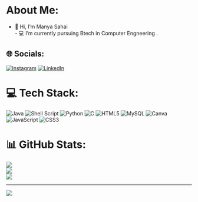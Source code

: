 #  About Me:
- 👋 Hi, I’m Manya Sahai<br>- 💻 I’m currently pursuing Btech in Computer Engneering .


## 🌐 Socials:
[![Instagram](https://img.shields.io/badge/Instagram-%23E4405F.svg?logo=Instagram&logoColor=white)](https://instagram.com/itss.manyaa) [![LinkedIn](https://img.shields.io/badge/LinkedIn-%230077B5.svg?logo=linkedin&logoColor=white)](https://linkedin.com/in/manya-sahai-131bb9247) 

# 💻 Tech Stack:
![Java](https://img.shields.io/badge/java-%23ED8B00.svg?style=for-the-badge&logo=openjdk&logoColor=white) ![Shell Script](https://img.shields.io/badge/shell_script-%23121011.svg?style=for-the-badge&logo=gnu-bash&logoColor=white) ![Python](https://img.shields.io/badge/python-3670A0?style=for-the-badge&logo=python&logoColor=ffdd54) ![C](https://img.shields.io/badge/c-%2300599C.svg?style=for-the-badge&logo=c&logoColor=white) ![HTML5](https://img.shields.io/badge/html5-%23E34F26.svg?style=for-the-badge&logo=html5&logoColor=white) ![MySQL](https://img.shields.io/badge/mysql-%2300000f.svg?style=for-the-badge&logo=mysql&logoColor=white) ![Canva](https://img.shields.io/badge/Canva-%2300C4CC.svg?style=for-the-badge&logo=Canva&logoColor=white) ![JavaScript](https://img.shields.io/badge/javascript-%23323330.svg?style=for-the-badge&logo=javascript&logoColor=%23F7DF1E) ![CSS3](https://img.shields.io/badge/css3-%231572B6.svg?style=for-the-badge&logo=css3&logoColor=white)
# 📊 GitHub Stats:
![](https://github-readme-stats.vercel.app/api?username=ManyaSahai&theme=dark&hide_border=false&include_all_commits=false&count_private=false)<br/>
![](https://github-readme-streak-stats.herokuapp.com/?user=ManyaSahai&theme=dark&hide_border=false)<br/>
![](https://github-readme-stats.vercel.app/api/top-langs/?username=ManyaSahai&theme=dark&hide_border=false&include_all_commits=false&count_private=false&layout=compact)

---
[![](https://visitcount.itsvg.in/api?id=ManyaSahai&icon=0&color=0)](https://visitcount.itsvg.in)

<!-- Proudly created with GPRM ( https://gprm.itsvg.in ) -->
